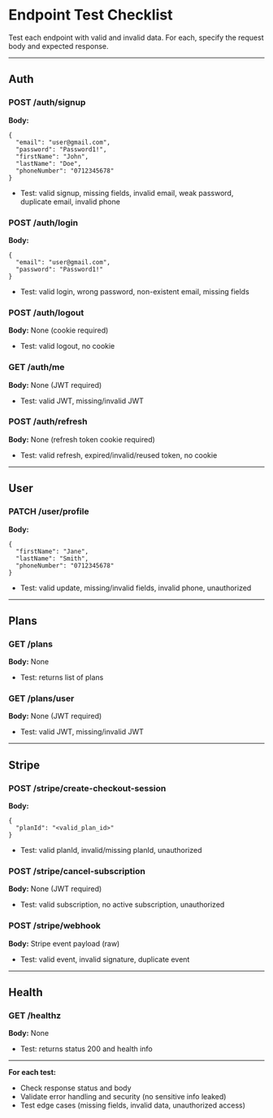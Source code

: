# Endpoint Test Checklist

Test each endpoint with valid and invalid data. For each, specify the request body and expected response.

---

## Auth

### POST /auth/signup

**Body:**

```
{
  "email": "user@gmail.com",
  "password": "Password1!",
  "firstName": "John",
  "lastName": "Doe",
  "phoneNumber": "0712345678"
}
```

- Test: valid signup, missing fields, invalid email, weak password, duplicate email, invalid phone

### POST /auth/login

**Body:**

```
{
  "email": "user@gmail.com",
  "password": "Password1!"
}
```

- Test: valid login, wrong password, non-existent email, missing fields

### POST /auth/logout

**Body:** None (cookie required)

- Test: valid logout, no cookie

### GET /auth/me

**Body:** None (JWT required)

- Test: valid JWT, missing/invalid JWT

### POST /auth/refresh

**Body:** None (refresh token cookie required)

- Test: valid refresh, expired/invalid/reused token, no cookie

---

## User

### PATCH /user/profile

**Body:**

```
{
  "firstName": "Jane",
  "lastName": "Smith",
  "phoneNumber": "0712345678"
}
```

- Test: valid update, missing/invalid fields, invalid phone, unauthorized

---

## Plans

### GET /plans

**Body:** None

- Test: returns list of plans

### GET /plans/user

**Body:** None (JWT required)

- Test: valid JWT, missing/invalid JWT

---

## Stripe

### POST /stripe/create-checkout-session

**Body:**

```
{
  "planId": "<valid_plan_id>"
}
```

- Test: valid planId, invalid/missing planId, unauthorized

### POST /stripe/cancel-subscription

**Body:** None (JWT required)

- Test: valid subscription, no active subscription, unauthorized

### POST /stripe/webhook

**Body:** Stripe event payload (raw)

- Test: valid event, invalid signature, duplicate event

---

## Health

### GET /healthz

**Body:** None

- Test: returns status 200 and health info

---

**For each test:**

- Check response status and body
- Validate error handling and security (no sensitive info leaked)
- Test edge cases (missing fields, invalid data, unauthorized access)
